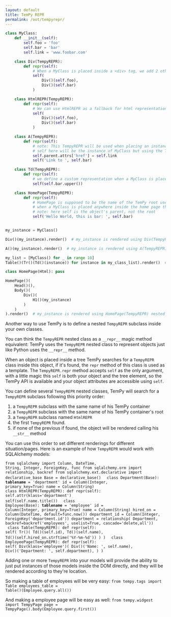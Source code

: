 ```yaml
---
layout: default
title: TemPy REPR
permalink: /oot/tempyrepr/
---
```

```python
class MyClass:
    def __init__(self):
        self.foo = 'foo'
        self.bar = 'bar'
        self.link = 'www.foobar.com'

    class Div(TempyREPR):
        def repr(self):
            # When a MyClass is placed inside a <div> tag, we add 2 other divs inside with some of our MyClass instance values
            self(
                Div()(self.foo),
                Div()(self.bar)
            )

    class HtmlREPR(TempyREPR):
        def repr(self):
            # We can use HtmlREPR as a fallback for html representation
            self(
                Div()(self.foo),
                Div()(self.bar)
            )

    class A(TempyREPR):
        def repr(self):
            # note: This TempyREPR will be used when placing an instance of MyClass inside a Tempy A instance
            # self here will be the instance of MyClass but using the TemPy api we can modify the parent <a> tag
            self.parent.attrs['href'] = self.link
            self('Link to ', self.bar)

    class Td(TempyREPR):
        def repr(self):
            # we define a custom representation when a MyClass is placed inside a <td>
            self(self.bar.upper())

    class HomePage(TempyREPR):
        def repr(self):
            # HomePage is supposed to be the name of the TemPy root used to rendere the home page
            # when a MyClass is placed anywhere inside the home page this repr will be used
            # note: here self is the object's parent, not the root
            self('Hello World, this is bar: ', self.bar)


my_instance = MyClass()

Div()(my_instance).render()  # my_instance is rendered using Div(TempyREPR) nested class

A()(my_instance).render()  # my_instance is rendered using A(TempyREPR) nested class

my_list = [MyClass() for _ in range 10]
Table()(Tr()(Td()(instance)) for instance in my_class_list).render()  # Td(TempyREPR) is used.

class HomePage(Html): pass

HomePage()(
    Head()(),
    Body()(
        Div()(
            H1()(my_instance)
        )
    )
).render()  # my_instance is rendered using HomePage(TempyREPR) nested class
```

Another way to use TemPy is to define a nested `TempyREPR` subclass inside your own classes.

You can think the `TempyREPR` nested class as a `__repr__` magic method equivalent: TemPy uses the `TempyREPR` nested class to represent objects just like Python uses the `__repr__` method.

When an object is placed inside a tree TemPy searches for a `TempyREPR` class inside this object, if it's found, the `repr` method of this class is used as a template.
The `TempyREPR.repr` method accepts `self` as the only argument, with a little magic this `self` is both your object and the tree element, so the TemPy API is available and your object attributes are accessible using `self`.

You can define several `TempyREPR` nested classes, TemPy will search for a `TempyREPR` subclass following this priority order:

1. a `TempyREPR` subclass with the same name of his TemPy container
2. a `TempyREPR` subclass with the same name of his TemPy container's root
3. a `TempyREPR` subclass named `HtmlREPR`
4. the first `TempyREPR` found.
5. if none of the previous if found, the object will be rendered calling his `__str__` method

You can use this order to set different renderings for different situation/pages. Here is an example of how `TempyREPR` would work with SQLAlchemy models:

<code id='lefty-code'>from sqlalchemy import Column, DateTime, String, Integer, ForeignKey, func
from sqlalchemy.orm import relationship, backref
from sqlalchemy.ext.declarative import declarative_base
Base = declarative_base()
</code>
<code id='lefty-code'>
class Department(Base):
    __tablename__ = 'department'
    id = Column(Integer, primary_key=True)
    name = Column(String)
</code>
<code id='lefty-code'>    class HtmlREPR(TempyREPR):
        def repr(self):
            self.attr(klass='department')
            self(self.name.title())
</code>
<code id='lefty-code'>
class Employee(Base):
    __tablename__ = 'employee'
    id = Column(Integer, primary_key=True)
    name = Column(String)
    hired_on = Column(DateTime, default=func.now())
    department_id = Column(Integer, ForeignKey('department.id'))
    department = relationship(
        Department,
        backref=backref('employees',
                         uselist=True,
                         cascade='delete,all'))
</code>
<code id='lefty-code'>    class Table(TempyREPR):
        def repr(self):
            self(
                Tr()(
                    Td()(self.id),
                    Td()(self.name),
                    Td()(self.hired_on.strftime('%Y-%m-%d'))
                )
            )
</code>
<code id='lefty-code'>    class EmployeePage(TempyREPR):
        def repr(self):
            self(
                Div(klass='employee')(
                    Div()('Name: ', self.name),
                    Div()('Department: ', self.department),
                )
            )
</code>

Adding one or more `TempyREPR` into your models will provide the ability to just put instances of those models inside the DOM directly, and they will be rendered according to they're location.

So making a table of employees will be very easy:
<code id='lefty-code'>from tempy.tags import Table
employees_table = Table()(Employee.query.all())</code>

And making a employee page will be easy as well:
<code id='lefty-code'>from tempy.widgest import TempyPage
page = TempyPage().body(Employee.query.first())
</code>

